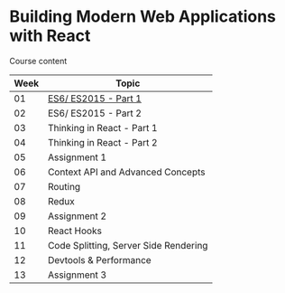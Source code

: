 Building Modern Web Applications with React
===========================================

Course content

Week | Topic
--- | --- 
01 | [ES6/ ES2015 - Part 1](_1_es6_introduction)
02 | ES6/ ES2015 - Part 2
03 | Thinking in React - Part 1
04 | Thinking in React - Part 2
05 | Assignment 1
06 | Context API and Advanced Concepts
07 | Routing
08 | Redux
09 | Assignment 2
10 | React Hooks
11 | Code Splitting, Server Side Rendering
12 | Devtools & Performance
13 | Assignment 3
